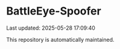 # BattleEye-Spoofer

Last updated: 2025-05-28 17:09:40

This repository is automatically maintained.
